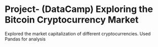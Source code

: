 # Project- (DataCamp) Exploring the Bitcoin Cryptocurrency Market
Explored the market capitalization of different cryptocurrencies. Used Pandas for analysis 
